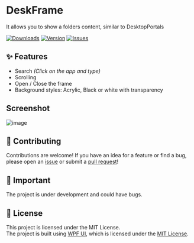 # DeskFrame
It allows you to show a folders content, similar to DesktopPortals

<a href="#"><img src="https://img.shields.io/github/downloads/PinchToDebug/DeskFrame/total" alt="Downloads"></a>
<a href="https://github.com/PinchToDebug/DeskFrame/releases/latest"><img src="https://img.shields.io/github/v/release/PinchToDebug/DeskFrame" alt="Version"></a>
<a href="https://github.com/PinchToDebug/DeskFrame/issues"><img src="https://img.shields.io/github/issues/PinchToDebug/DeskFrame" alt="Issues"></a>

## ✨ Features
- Search *(Click on the app and type)*
- Scrolling
- Open / Close the frame
- Background styles: Acrylic, Black or white with transparency

## Screenshot
![image](https://github.com/user-attachments/assets/a50fc5ba-02d7-47ca-97f7-e6e43e1b4d92)

## 🤝 Contributing
Contributions are welcome! If you have an idea for a feature or find a bug, please open an [issue](https://github.com/PinchToDebug/DeskFrame/issues) or submit a [pull request](https://github.com/PinchToDebug/DeskFrame/pulls)!

## 📝 Important
The project is under development and could have bugs.

## 📜 License

This project is licensed under the MIT License.\
The project is built using [WPF UI](https://github.com/lepoco/wpfui), which is licensed under the [MIT License](https://github.com/lepoco/wpfui/blob/main/LICENSE).
